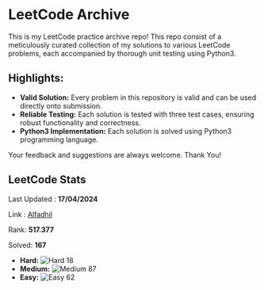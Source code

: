 # LeetCode Archive

This is my LeetCode practice archive repo! This repo consist of a meticulously curated collection of my solutions to various LeetCode problems, each accompanied by thorough unit testing using Python3.

## Highlights:

- **Valid Solution:** Every problem in this repository is valid and can be used directly onto submission.
- **Reliable Testing:** Each solution is tested with three test cases, ensuring robust functionality and correctness.
- **Python3 Implementation:** Each solution is solved using Python3 programming language.

Your feedback and suggestions are always welcome. Thank You!

## LeetCode Stats
Last Updated : **17/04/2024**

Link : [Alfadhil](https://leetcode.com/user8794XI/)

Rank: **517.377**

Solved: **167**

- **Hard:** ![Hard](https://via.placeholder.com/15/FF0000/000000?text=+) 18
- **Medium:** ![Medium](https://via.placeholder.com/15/FFD700/000000?text=+) 87
- **Easy:** ![Easy](https://via.placeholder.com/15/008000/000000?text=+) 62
